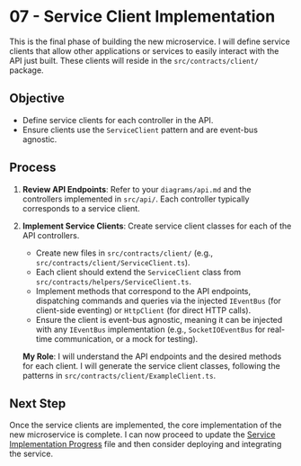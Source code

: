 # 07 - Service Client Implementation

This is the final phase of building the new microservice. I will define service clients that allow other applications or services to easily interact with the API just built. These clients will reside in the `src/contracts/client/` package.

## Objective

*   Define service clients for each controller in the API.
*   Ensure clients use the `ServiceClient` pattern and are event-bus agnostic.

## Process

1.  **Review API Endpoints**:
    Refer to your `diagrams/api.md` and the controllers implemented in `src/api/`. Each controller typically corresponds to a service client.

2.  **Implement Service Clients**:
    Create service client classes for each of the API controllers.
    *   Create new files in `src/contracts/client/` (e.g., `src/contracts/client/ServiceClient.ts`).
    *   Each client should extend the `ServiceClient` class from `src/contracts/helpers/ServiceClient.ts`.
    *   Implement methods that correspond to the API endpoints, dispatching commands and queries via the injected `IEventBus` (for client-side eventing) or `HttpClient` (for direct HTTP calls).
    *   Ensure the client is event-bus agnostic, meaning it can be injected with any `IEventBus` implementation (e.g., `SocketIOEventBus` for real-time communication, or a mock for testing).

    **My Role**: I will understand the API endpoints and the desired methods for each client. I will generate the service client classes, following the patterns in `src/contracts/client/ExampleClient.ts`.

## Next Step

Once the service clients are implemented, the core implementation of the new microservice is complete. I can now proceed to update the [Service Implementation Progress](progress.md) file and then consider deploying and integrating the service.
